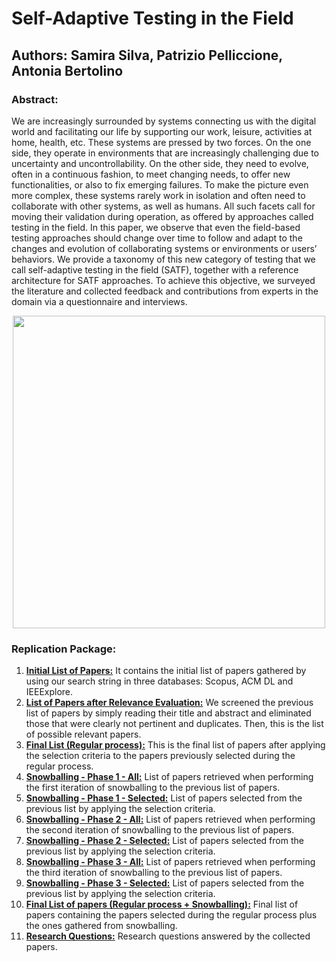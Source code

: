 # Self-Adaptive Testing in the Field
## Authors: Samira Silva, Patrizio Pelliccione, Antonia Bertolino

### Abstract: 
We are increasingly surrounded by systems connecting us with the digital world and facilitating our life
by supporting our work, leisure, activities at home, health, etc. These systems are pressed by two forces.
On the one side, they operate in environments that are increasingly challenging due to uncertainty and
uncontrollability. On the other side, they need to evolve, often in a continuous fashion, to meet changing
needs, to offer new functionalities, or also to fix emerging failures. To make the picture even more complex,
these systems rarely work in isolation and often need to collaborate with other systems, as well as humans.
All such facets call for moving their validation during operation, as offered by approaches called testing in the
field.
In this paper, we observe that even the field-based testing approaches should change over time to follow and
adapt to the changes and evolution of collaborating systems or environments or users’ behaviors. We provide
a taxonomy of this new category of testing that we call self-adaptive testing in the field (SATF), together
with a reference architecture for SATF approaches. To achieve this objective, we surveyed the literature and
collected feedback and contributions from experts in the domain via a questionnaire and interviews.


<p align="center">
  <img src="https://github.com/samirasilva/samira_phd_gssi/assets/2701936/bad1a8e5-1bfc-4792-ab5c-e06c1b36704a" width="500">
</p>

### Replication Package:
1. **[Initial List of Papers:](https://github.com/samirasilva/samira_phd_gssi/blob/main/taas_2023_supp/1_Initial_list_of_papers_journal.ods)** It contains the initial list of papers gathered by using our search string in three databases: Scopus, ACM DL and IEEExplore.
2. **[List of Papers after Relevance Evaluation:](https://github.com/samirasilva/samira_phd_gssi/blob/main/taas_2023_supp/2_Evaluation_Relevance_journal.ods)** We screened the previous list of papers by simply reading their title and abstract and eliminated those that were clearly not pertinent and duplicates. Then, this is the list of possible relevant papers.  
3. **[Final List (Regular process):](https://github.com/samirasilva/samira_phd_gssi/blob/main/taas_2023_supp/3_Final_List_regular_process_journal.ods)** This is the final list of papers after applying the selection criteria to the papers previously selected during the regular process. 
4. **[Snowballing - Phase 1 - All:](https://github.com/samirasilva/samira_phd_gssi/blob/main/taas_2023_supp/4.1_Snowballing_Phase_1_All.odt)** List of papers retrieved when performing the first iteration of snowballing to the previous list of papers. 
5. **[Snowballing - Phase 1 - Selected:](https://github.com/samirasilva/samira_phd_gssi/blob/main/taas_2023_supp/4.2_Snowballing_Phase_1_Selected_ones.odt)** List of papers selected from the previous list by applying the selection criteria.
6. **[Snowballing - Phase 2 - All:](https://github.com/samirasilva/samira_phd_gssi/blob/main/taas_2023_supp/4.3_Snowballing_Phase_2_All.odt)** List of papers retrieved when performing the second iteration of snowballing to the previous list of papers.
7. **[Snowballing - Phase 2 - Selected:](https://github.com/samirasilva/samira_phd_gssi/blob/main/taas_2023_supp/4.4_Snowballing_Phase_2_Selected_ones.odt)** List of papers selected from the previous list by applying the selection criteria.
8. **[Snowballing - Phase 3 - All:](https://github.com/samirasilva/samira_phd_gssi/blob/main/taas_2023_supp/4.5_Snowballing_Phase_3_All.odt)** List of papers retrieved when performing the third iteration of snowballing to the previous list of papers.
9. **[Snowballing - Phase 3 - Selected:](https://github.com/samirasilva/samira_phd_gssi/blob/main/taas_2023_supp/4.5_Snowballing_Phase_3_Selected_ones.odt)** List of papers selected from the previous list by applying the selection criteria.
10. **[Final List of papers (Regular process + Snowballing):](https://github.com/samirasilva/samira_phd_gssi/blob/main/taas_2023_supp/4.6_Final_List_after_snowballing.ods)** Final list of papers containing the papers selected during the regular process plus the ones gathered from snowballing. 
11. **[Research Questions:](https://github.com/samirasilva/samira_phd_gssi/blob/main/taas_2023_supp/5_Research_Questions_journal.ods)** Research questions answered by the collected papers. 
